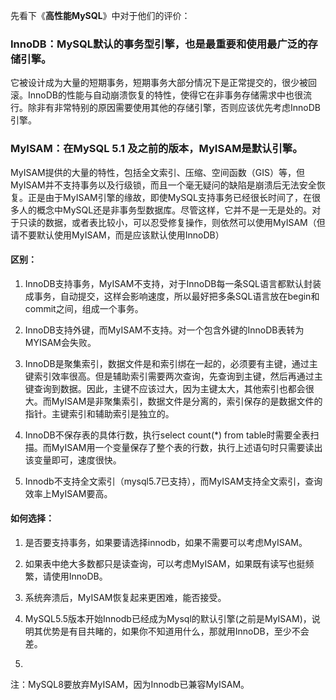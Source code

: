 
先看下《**高性能MySQL**》中对于他们的评价：

### InnoDB：MySQL默认的事务型引擎，也是最重要和使用最广泛的存储引擎。
它被设计成为大量的短期事务，短期事务大部分情况下是正常提交的，很少被回滚。InnoDB的性能与自动崩溃恢复的特性，使得它在非事务存储需求中也很流行。除非有非常特别的原因需要使用其他的存储引擎，否则应该优先考虑InnoDB引擎。

### MyISAM：在MySQL 5.1 及之前的版本，MyISAM是默认引擎。
MyISAM提供的大量的特性，包括全文索引、压缩、空间函数（GIS）等，但MyISAM并不支持事务以及行级锁，而且一个毫无疑问的缺陷是崩溃后无法安全恢复。正是由于MyISAM引擎的缘故，即使MySQL支持事务已经很长时间了，在很多人的概念中MySQL还是非事务型数据库。尽管这样，它并不是一无是处的。对于只读的数据，或者表比较小，可以忍受修复操作，则依然可以使用MyISAM（但请不要默认使用MyISAM，而是应该默认使用InnoDB）


#### 区别：

1. InnoDB支持事务，MyISAM不支持，对于InnoDB每一条SQL语言都默认封装成事务，自动提交，这样会影响速度，所以最好把多条SQL语言放在begin和commit之间，组成一个事务。  

2. InnoDB支持外键，而MyISAM不支持。对一个包含外键的InnoDB表转为MYISAM会失败。  

3. InnoDB是聚集索引，数据文件是和索引绑在一起的，必须要有主键，通过主键索引效率很高。但是辅助索引需要两次查询，先查询到主键，然后再通过主键查询到数据。因此，主键不应该过大，因为主键太大，其他索引也都会很大。而MyISAM是非聚集索引，数据文件是分离的，索引保存的是数据文件的指针。主键索引和辅助索引是独立的。 

4. InnoDB不保存表的具体行数，执行select count(*) from table时需要全表扫描。而MyISAM用一个变量保存了整个表的行数，执行上述语句时只需要读出该变量即可，速度很快。

5. Innodb不支持全文索引（mysql5.7已支持），而MyISAM支持全文索引，查询效率上MyISAM要高。

#### 如何选择：

1. 是否要支持事务，如果要请选择innodb，如果不需要可以考虑MyISAM。

2. 如果表中绝大多数都只是读查询，可以考虑MyISAM，如果既有读写也挺频繁，请使用InnoDB。

3. 系统奔溃后，MyISAM恢复起来更困难，能否接受。

4. MySQL5.5版本开始Innodb已经成为Mysql的默认引擎(之前是MyISAM)，说明其优势是有目共睹的，如果你不知道用什么，那就用InnoDB，至少不会差。
5. 

注：MySQL8要放弃MyISAM，因为Innodb已兼容MyISAM。
